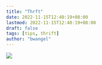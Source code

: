 ```yaml
---
title: "Thrft"
date: 2022-11-15T12:40:19+08:00
lastmod: 2022-11-15T12:40:19+08:00
draft: false
tags: [tips, thrift]
author: "bwangel"
---
```


![](https://passage-1253400711.cos.ap-beijing.myqcloud.com/2018-05-27-060022.png)
